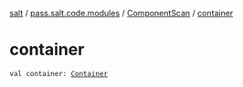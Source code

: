 [salt](../../index.md) / [pass.salt.code.modules](../index.md) / [ComponentScan](index.md) / [container](./container.md)

# container

`val container: `[`Container`](../../pass.salt.code.container/-container/index.md)